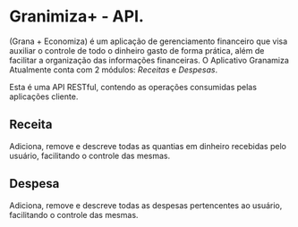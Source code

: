 # Granimiza+ - API.

(Grana + Economiza) é um aplicação de gerenciamento financeiro que visa auxiliar  o controle de todo o dinheiro gasto de forma prática, além de facilitar a organização das informações financeiras. 
O Aplicativo Granamiza Atualmente conta com 2 módulos: *Receitas* e *Despesas*.

Esta é uma API RESTful, contendo as operações consumidas pelas aplicações cliente.

## Receita
Adiciona, remove e descreve todas as quantias em dinheiro recebidas pelo usuário, facilitando o controle das mesmas.

## Despesa

Adiciona, remove e descreve todas as despesas pertencentes ao usuário, facilitando o controle das mesmas.


